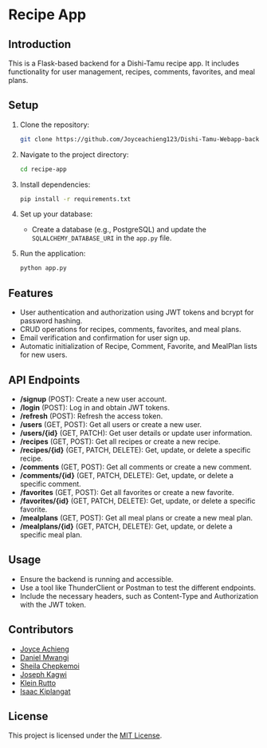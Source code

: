 # Recipe App

## Introduction

This is a Flask-based backend for a Dishi-Tamu recipe app. It includes functionality for user management, recipes, comments, favorites, and meal plans.

## Setup

1. Clone the repository:

   ```bash
   git clone https://github.com/Joyceachieng123/Dishi-Tamu-Webapp-backend
   ```

2. Navigate to the project directory:

   ```bash
   cd recipe-app
   ```

3. Install dependencies:

   ```bash
   pip install -r requirements.txt
   ```

4. Set up your database:

   - Create a database (e.g., PostgreSQL) and update the `SQLALCHEMY_DATABASE_URI` in the `app.py` file.

5. Run the application:
   ```bash
   python app.py
   ```

## Features

- User authentication and authorization using JWT tokens and bcrypt for password hashing.
- CRUD operations for recipes, comments, favorites, and meal plans.
- Email verification and confirmation for user sign up.
- Automatic initialization of Recipe, Comment, Favorite, and MealPlan lists for new users.

## API Endpoints

- **/signup** (POST): Create a new user account.
- **/login** (POST): Log in and obtain JWT tokens.
- **/refresh** (POST): Refresh the access token.
- **/users** (GET, POST): Get all users or create a new user.
- **/users/{id}** (GET, PATCH): Get user details or update user information.
- **/recipes** (GET, POST): Get all recipes or create a new recipe.
- **/recipes/{id}** (GET, PATCH, DELETE): Get, update, or delete a specific recipe.
- **/comments** (GET, POST): Get all comments or create a new comment.
- **/comments/{id}** (GET, PATCH, DELETE): Get, update, or delete a specific comment.
- **/favorites** (GET, POST): Get all favorites or create a new favorite.
- **/favorites/{id}** (GET, PATCH, DELETE): Get, update, or delete a specific favorite.
- **/mealplans** (GET, POST): Get all meal plans or create a new meal plan.
- **/mealplans/{id}** (GET, PATCH, DELETE): Get, update, or delete a specific meal plan.

## Usage

- Ensure the backend is running and accessible.
- Use a tool like ThunderClient or Postman to test the different endpoints.
- Include the necessary headers, such as Content-Type and Authorization with the JWT token.

## Contributors

- [Joyce Achieng](https://github.com/Joyceachieng123)
- [Daniel Mwangi](https://github.com/DANIEL-T97)
- [Sheila Chepkemoi](https://github.com/sheilabett)
- [Joseph Kagwi](https://github.com/joseph123-wq)
- [Klein Rutto](https://github.com/ruttoklein)
- [Isaac Kiplangat](https://github.com/isaac-kiplangat)

## License

This project is licensed under the [MIT License](LICENSE).
